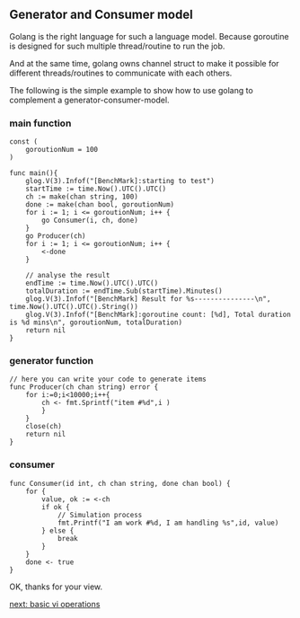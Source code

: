 ## Generator and Consumer model
Golang is the right language for such a language model. Because goroutine is designed for such multiple thread/routine to run the job.

And at the same time, golang owns channel struct to make it possible for different threads/routines to communicate with each others.

The following is the simple example to show how to use golang to complement a generator-consumer-model.

### main function
```
const (
    goroutionNum = 100
)

func main(){
	glog.V(3).Infof("[BenchMark]:starting to test")
	startTime := time.Now().UTC().UTC()
	ch := make(chan string, 100)
	done := make(chan bool, goroutionNum)
	for i := 1; i <= goroutionNum; i++ {
		go Consumer(i, ch, done)
	}
	go Producer(ch)
	for i := 1; i <= goroutionNum; i++ {
		<-done
	}

    // analyse the result
	endTime := time.Now().UTC().UTC()
	totalDuration := endTime.Sub(startTime).Minutes()
	glog.V(3).Infof("[BenchMark] Result for %s---------------\n", time.Now().UTC().UTC().String())
	glog.V(3).Infof("[BenchMark]:goroutine count: [%d], Total duration is %d mins\n", goroutionNum, totalDuration)
	return nil
}
```

### generator function
```
// here you can write your code to generate items
func Producer(ch chan string) error {
	for i:=0;i<10000;i++{
	    ch <- fmt.Sprintf("item #%d",i )
		}
	}
	close(ch)
	return nil
}
```

### consumer

```
func Consumer(id int, ch chan string, done chan bool) {
	for {
		value, ok := <-ch
		if ok {
			// Simulation process
			fmt.Printf("I am work #%d, I am handling %s",id, value)
		} else {
			break
		}
	}
	done <- true
}

```

OK, thanks for your view. 

[next: basic vi operations](https://minghuiyuan.github.io/myblog/02-vim_vi)